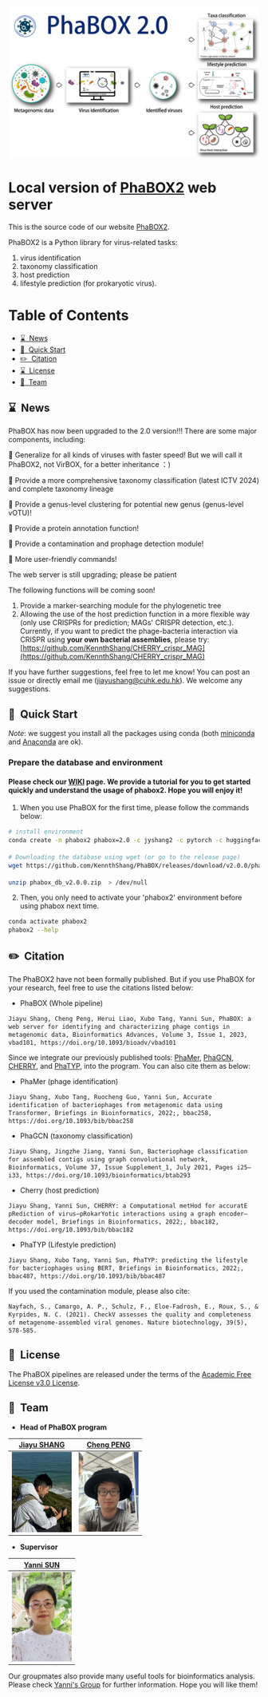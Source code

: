 <img src='imgs/logo.png'>

# Local version of [PhaBOX2](https://phage.ee.cityu.edu.hk) web server

This is the source code of our website [PhaBOX2](https://phage.ee.cityu.edu.hk).

PhaBOX2 is a Python library for virus-related tasks: 
1. virus identification
2. taxonomy classification
3. host prediction
4. lifestyle prediction (for prokaryotic virus). 

Table of Contents
=================
* [ ⌛️&nbsp; News](#news)
* [ 🚀&nbsp; Quick Start](#quick)
* [ ✏️&nbsp; Citation ](#citation)
* [ ⌛️&nbsp; License ](#license)
* [ 🤵&nbsp; Team ](#team)



<a name="news"></a>
## ⌛️&nbsp; News

PhaBOX has now been upgraded to the 2.0 version!!! There are some major components, including:

  🎉 Generalize for all kinds of viruses with faster speed! But we will call it PhaBOX2, not VirBOX, for a better inheritance ：) 

  🎉 Provide a more comprehensive taxonomy classification (latest ICTV 2024) and complete taxonomy lineage

  🎉 Provide a genus-level clustering for potential new genus (genus-level vOTU)!

  🎉 Provide a protein annotation function!

  🎉 Provide a contamination and prophage detection module!

  🎉 More user-friendly commands!

The web server is still upgrading; please be patient

The following functions will be coming soon!
1. Provide a marker-searching module for the phylogenetic tree
2. Allowing the use of the host prediction function in a more flexible way (only use CRISPRs for prediction; MAGs' CRISPR detection, etc.). Currently, if you want to predict the phage-bacteria interaction via CRISPR using **your own bacterial assemblies**, please try: [https://github.com/KennthShang/CHERRY_crispr_MAG](https://github.com/KennthShang/CHERRY_crispr_MAG)

If you have further suggestions, feel free to let me know! You can post an issue or directly email me (jiayushang@cuhk.edu.hk). We welcome any suggestions.


## 🚀&nbsp; Quick Start
*Note*: we suggest you install all the packages using conda (both [miniconda](https://docs.conda.io/en/latest/miniconda.html) and [Anaconda](https://anaconda.org/) are ok).

### Prepare the database and environment

#### Please check our [WIKI](https://github.com/KennthShang/PhaBOX/wiki) page. We provide a tutorial for you to get started quickly and understand the usage of phabox2. Hope you will enjoy it!

1. When you use PhaBOX for the first time, please follow the commands below:
```bash
# install environment
conda create -n phabox2 phabox=2.0 -c jyshang2 -c pytorch -c huggingface -c bioconda -c conda-forge  -y

# Downloading the database using wget (or go to the release page)
wget https://github.com/KennthShang/PhaBOX/releases/download/v2.0.0/phabox_db_v2.0.0.zip

unzip phabox_db_v2.0.0.zip  > /dev/null
```

2. Then, you only need to activate your 'phabox2' environment before using phabox next time.
```bash
conda activate phabox2
phabox2 --help
```


<a name="citation"></a>
## ✏️&nbsp; Citation

The PhaBOX2 have not been formally published. But if you use PhaBOX for your research, feel free to use the citations listed below:

* PhaBOX (Whole pipeline)

```
Jiayu Shang, Cheng Peng, Herui Liao, Xubo Tang, Yanni Sun, PhaBOX: a web server for identifying and characterizing phage contigs in metagenomic data, Bioinformatics Advances, Volume 3, Issue 1, 2023, vbad101, https://doi.org/10.1093/bioadv/vbad101
```

Since we integrate our previously published tools: [PhaMer](https://academic.oup.com/bib/article/23/4/bbac258/6620872), [PhaGCN](https://academic.oup.com/bioinformatics/article/37/Supplement_1/i25/6319660), [CHERRY](https://academic.oup.com/bib/article/23/5/bbac182/6589865), and [PhaTYP](https://academic.oup.com/bib/article/24/1/bbac487/6842869), into the program. You can also cite them as below:

* PhaMer (phage identification)

```
Jiayu Shang, Xubo Tang, Ruocheng Guo, Yanni Sun, Accurate identification of bacteriophages from metagenomic data using Transformer, Briefings in Bioinformatics, 2022;, bbac258, https://doi.org/10.1093/bib/bbac258
```

* PhaGCN (taxonomy classification)

```
Jiayu Shang, Jingzhe Jiang, Yanni Sun, Bacteriophage classification for assembled contigs using graph convolutional network, Bioinformatics, Volume 37, Issue Supplement_1, July 2021, Pages i25–i33, https://doi.org/10.1093/bioinformatics/btab293
```

* Cherry (host prediction)

```
Jiayu Shang, Yanni Sun, CHERRY: a Computational metHod for accuratE pRediction of virus–pRokarYotic interactions using a graph encoder–decoder model, Briefings in Bioinformatics, 2022;, bbac182, https://doi.org/10.1093/bib/bbac182
```

* PhaTYP (Lifestyle prediction)

```
Jiayu Shang, Xubo Tang, Yanni Sun, PhaTYP: predicting the lifestyle for bacteriophages using BERT, Briefings in Bioinformatics, 2022;, bbac487, https://doi.org/10.1093/bib/bbac487
```

If you used the contamination module, please also cite:
```
Nayfach, S., Camargo, A. P., Schulz, F., Eloe-Fadrosh, E., Roux, S., & Kyrpides, N. C. (2021). CheckV assesses the quality and completeness of metagenome-assembled viral genomes. Nature biotechnology, 39(5), 578-585.
```


<a name="license"></a>

## 📘&nbsp; License
The PhaBOX pipelines are released under the terms of the [Academic Free License v3.0 License](https://choosealicense.com/licenses/afl-3.0/).


<a name="team"></a>
## 🤵&nbsp; Team

 * <b>Head of PhaBOX program</b><br/>

 | [Jiayu SHANG](https://kennthshang.github.io/)       | [Cheng PENG](https://github.com/ChengPENG-wolf)       |
|:-------------------------:|:-------------------------:|
| <img width=120/ src="imgs/mine.pic.jpg?raw=true"> | <img width=120/ src="imgs/Wolf.jpg?raw=true"> |


 * <b>Supervisor</b><br/>
 
 | [Yanni SUN](https://yannisun.github.io/)       |
|:-------------------------:|
| <img width=120/ src="imgs/yanni.png?raw=true"> |


Our groupmates also provide many useful tools for bioinformatics analysis. Please check [Yanni's Group](https://yannisun.github.io/tools.html) for further information. Hope you will like them! 
